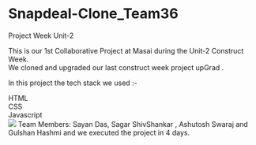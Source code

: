 # Snapdeal-Clone_Team36
 Project Week Unit-2

This is our 1st Collaborative Project at Masai during the Unit-2 Construct Week. <br>
We cloned and upgraded our last construct week project upGrad .

In this project the tech stack we used :-   <br>

HTML<br>
CSS <br>
Javascript <br>
<img src="https://i.imgur.com/22cpsS4.jpg"/>
Team Members: Sayan Das, Sagar ShivShankar , Ashutosh Swaraj and Gulshan Hashmi and we executed the project in 4 days.

